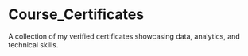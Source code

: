 # Course_Certificates
A collection of my verified certificates showcasing data, analytics, and technical skills.
